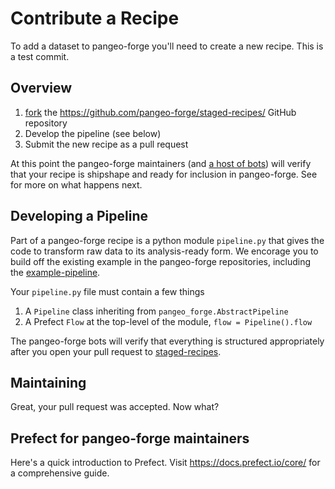 # Contribute a Recipe

To add a dataset to pangeo-forge you'll need to create a new recipe. This is a test commit.

## Overview

1. [fork](https://docs.github.com/en/free-pro-team@latest/github/getting-started-with-github/fork-a-repo) the https://github.com/pangeo-forge/staged-recipes/ GitHub repository
2. Develop the pipeline (see below)
3. Submit the new recipe as a pull request

At this point the pangeo-forge maintainers (and [a host of bots](https://github.com/pangeo-bot)) will verify that your recipe is shipshape and ready for inclusion in pangeo-forge.
See [](#maintaining) for more on what happens next.

## Developing a Pipeline

Part of a pangeo-forge recipe is a python module `pipeline.py` that gives the code to transform raw data
to its analysis-ready form. We encorage you to build off the existing example in the pangeo-forge
repositories, including the [example-pipeline](https://github.com/pangeo-forge/staged-recipes/blob/master/recipes/example/pipeline.py).

Your `pipeline.py` file must contain a few things

1. A `Pipeline` class inheriting from `pangeo_forge.AbstractPipeline`
2. A Prefect `Flow` at the top-level of the module, `flow = Pipeline().flow`

The pangeo-forge bots will verify that everything is structured appropriately after you open
your pull request to [staged-recipes].

## Maintaining

Great, your pull request was accepted. Now what?


## Prefect for pangeo-forge maintainers

Here's a quick introduction to Prefect. Visit https://docs.prefect.io/core/ for a comprehensive
guide.

[staged-recipes]: https://github.com/pangeo-forge/staged-recipes/
